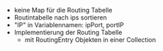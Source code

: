 - keine Map für die Routing Tabelle
- Routintabelle nach ips sortieren
- "IP" in Variablennamen: ipPort, portIP
- Implementierung der Routing Tabelle
	- mit RoutingEntry Objekten in einer Collection
